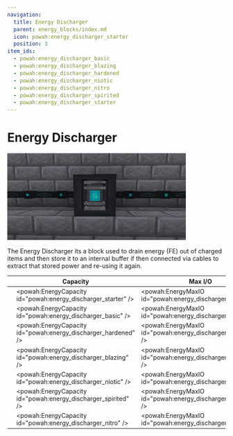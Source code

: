 ```yaml
---
navigation:
  title: Energy Discharger
  parent: energy_blocks/index.md
  icon: powah:energy_discharger_starter
  position: 3
item_ids:
  - powah:energy_discharger_basic
  - powah:energy_discharger_blazing
  - powah:energy_discharger_hardened
  - powah:energy_discharger_niotic
  - powah:energy_discharger_nitro
  - powah:energy_discharger_spirited
  - powah:energy_discharger_starter
---
```


# Energy Discharger

![](./energy_discharger.png)

The Energy Discharger its a block used to drain energy (FE) out of charged items and then store it to an internal buffer if then connected via cables to extract that stored power and re-using it again. 

|                                                    | Capacity                                                       | Max I/O                                                     |
| -------------------------------------------------- | -------------------------------------------------------------- | ----------------------------------------------------------- |
| <ItemLink id="powah:energy_discharger_starter" />  | <powah:EnergyCapacity id="powah:energy_discharger_starter" />  | <powah:EnergyMaxIO id="powah:energy_discharger_starter" />  |
| <ItemLink id="powah:energy_discharger_basic" />    | <powah:EnergyCapacity id="powah:energy_discharger_basic" />    | <powah:EnergyMaxIO id="powah:energy_discharger_basic" />    |
| <ItemLink id="powah:energy_discharger_hardened" /> | <powah:EnergyCapacity id="powah:energy_discharger_hardened" /> | <powah:EnergyMaxIO id="powah:energy_discharger_hardened" /> |
| <ItemLink id="powah:energy_discharger_blazing" />  | <powah:EnergyCapacity id="powah:energy_discharger_blazing" />  | <powah:EnergyMaxIO id="powah:energy_discharger_blazing" />  |
| <ItemLink id="powah:energy_discharger_niotic" />   | <powah:EnergyCapacity id="powah:energy_discharger_niotic" />   | <powah:EnergyMaxIO id="powah:energy_discharger_niotic" />   |
| <ItemLink id="powah:energy_discharger_spirited" /> | <powah:EnergyCapacity id="powah:energy_discharger_spirited" /> | <powah:EnergyMaxIO id="powah:energy_discharger_spirited" /> |
| <ItemLink id="powah:energy_discharger_nitro" />    | <powah:EnergyCapacity id="powah:energy_discharger_nitro" />    | <powah:EnergyMaxIO id="powah:energy_discharger_nitro" />    |

<Row>
<RecipesFor id="powah:energy_discharger_starter" />
<RecipesFor id="powah:energy_discharger_basic" />
<RecipesFor id="powah:energy_discharger_hardened" />
<RecipesFor id="powah:energy_discharger_blazing" />
<RecipesFor id="powah:energy_discharger_niotic" />
<RecipesFor id="powah:energy_discharger_spirited" />
<RecipesFor id="powah:energy_discharger_nitro" />
</Row>